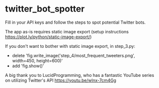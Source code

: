 # twitter_bot_spotter
Fill in your API keys and follow the steps to spot potential Twitter bots.

The app as-is requires static image export (setup instructions https://plot.ly/python/static-image-export/)

If you don't want to bother with static image export, in step_3.py:
- delete 'fig.write_image('step_4/most_frequent_tweeters.png', width=450, height=600)'
- add 'fig.show()'

A big thank you to LucidProgramming, who has a fantastic YouTube series on utilizing Twitter's API https://youtu.be/wlnx-7cm4Gg 

